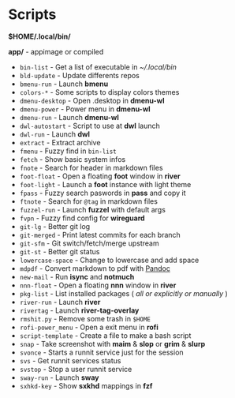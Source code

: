 # Scripts

**$HOME/.local/bin/**

**app/** - appimage or compiled

- `bin-list` - Get a list of executable in _~/.local/bin_
- `bld-update` - Update differents repos
- `bmenu-run` - Launch **bmenu**
- `colors-*` - Some scripts to display colors themes
- `dmenu-desktop` - Open .desktop in **dmenu-wl**
- `dmenu-power` - Power menu in **dmenu-wl**
- `dmenu-run` - Launch **dmenu-wl**
- `dwl-autostart` - Script to use at **dwl** launch
- `dwl-run` - Launch **dwl**
- `extract` - Extract archive
- `fmenu` - Fuzzy find in `bin-list`
- `fetch` - Show basic system infos
- `fnote` - Search for header in markdown files
- `foot-float` - Open a floating **foot** window in **river**
- `foot-light` - Launch a **foot** instance with light theme
- `fpass` - Fuzzy search paswords in **pass** and copy it
- `ftnote` - Search for `@tag` in markdown files
- `fuzzel-run` - Launch **fuzzel** with default args
- `fvpn` - Fuzzy find config for **wireguard**
- `git-lg` - Better git log
- `git-merged` - Print latest commits for each branch
- `git-sfm` - Git switch/fetch/merge upstream
- `git-st` - Better git status
- `lowercase-space` - Change to lowercase and add space
- `mdpdf` - Convert markdown to pdf with [Pandoc](https://github.com/jgm/pandoc)
- `new-mail` - Run **isync** and **notmuch**
- `nnn-float` - Open a floating **nnn** window in **river**
- `pkg-list` - List installed packages ( _all or explicitly or manually_ )
- `river-run` - Launch **river**
- `rivertag` - Launch **river-tag-overlay**
- `rmshit.py` - Remove some trash in `$HOME`
- `rofi-power_menu` - Open a exit menu in **rofi**
- `script-template` - Create a file to make a bash script
- `snap` - Take screenshot with **maim** & **slop** or **grim** & **slurp**
- `svonce` - Starts a runnit service just for the session
- `svs` - Get runnit services status
- `svstop` - Stop a user runnit service
- `sway-run` - Launch **sway**
- `sxhkd-key` - Show **sxkhd** mappings in **fzf**

